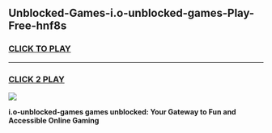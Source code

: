 
## Unblocked-Games-i.o-unblocked-games-Play-Free-hnf8s
<h3>
<a href="https://premium76.site?title=i.o-unblocked-games&ref=09A">CLICK TO PLAY</a></h3>
<hr>

<h3>
<a href="https://premium76.site?title=i.o-unblocked-games&ref=09A">CLICK 2 PLAY</a>
  
</h3>

<a href="https://premium76.site?title=i.o-unblocked-games&ref=09A"><img src="https://clearcache.store/games.png"></a>


**i.o-unblocked-games games unblocked: Your Gateway to Fun and Accessible Online Gaming**
